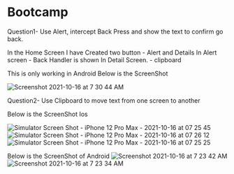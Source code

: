 # Bootcamp

Question1-  Use Alert, intercept Back Press and show the text to confirm go back.

In the Home Screen I have Created two button  - Alert and Details
In Alert screen  - Back Handler is shown
In Detail Screen. - clipboard


This is only working in Android
Below is the ScreenShot

![Screenshot 2021-10-16 at 7 30 44 AM](https://user-images.githubusercontent.com/91865197/137569894-0a2a74ad-7c21-4068-9f63-3a35ddeed9ec.png)


Question2- Use Clipboard to move text from one screen to another

Below is the ScreenShot Ios 

![Simulator Screen Shot - iPhone 12 Pro Max - 2021-10-16 at 07 25 45](https://user-images.githubusercontent.com/91865197/137569938-68cad21d-702c-40a9-bb85-9d64be6e54a7.png)
![Simulator Screen Shot - iPhone 12 Pro Max - 2021-10-16 at 07 26 12](https://user-images.githubusercontent.com/91865197/137569942-9a1ea83c-7bf8-4104-b179-abc9cb030780.png)
![Simulator Screen Shot - iPhone 12 Pro Max - 2021-10-16 at 07 25 25](https://user-images.githubusercontent.com/91865197/137569945-7960f36d-5f0a-4d1c-93f1-d72c77e03eed.png)


Below is the ScreenShot of Android
![Screenshot 2021-10-16 at 7 23 42 AM](https://user-images.githubusercontent.com/91865197/137569968-f0c2dfce-d393-4615-930e-33bfadbe769d.png)
![Screenshot 2021-10-16 at 7 23 34 AM](https://user-images.githubusercontent.com/91865197/137569978-5075d0e9-1a9c-4272-82ac-62f7936f5780.png)




